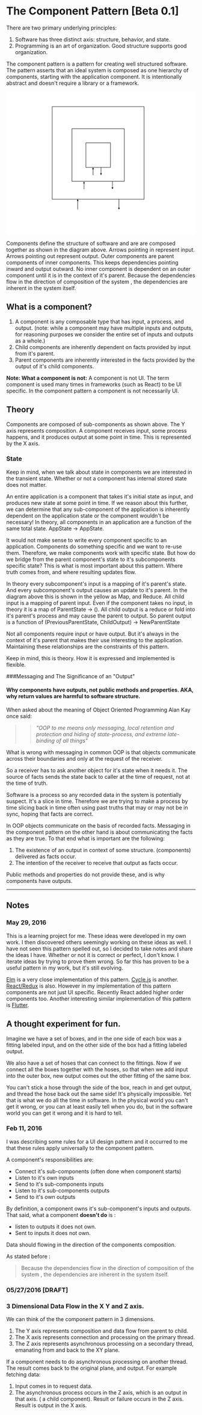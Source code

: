 # The Component Pattern [Beta 0.1]
 There are two primary underlying principles:

1. Software has three distinct axis: structure, behavior, and state.
2. Programming is an art of organization. Good structure supports good organization.

The component pattern is a pattern for creating well structured software. The pattern asserts that an ideal system is composed as one hierarchy of components, starting with the application component. It is intentionally abstract and doesn't require a library or a framework.

 



![](../resources/images/ComponentPattern.jpg)



 Components define the structure of software and are are composed together as shown in the diagram above. Arrows pointing in represent input. Arrows pointing out represent output. Outer components are parent components of inner components. This keeps dependencies pointing inward and output outward.  No inner component is dependent on an outer component until it is in the context of it's parent. Because the dependencies flow in the direction of composition of the system , the dependencies are inherent in the system itself.
 
## What is a component?
1. A component is any composable type  that has input, a process, and output. (note: while a component may have multiple inputs and outputs, for reasoning purposes we consider the entire set of inputs and outputs as a whole.)
2. Child components are inherently dependent on facts provided by input from it's parent.
3. Parent components are inherently interested in the facts provided by the output of it's child components.


 
 
**Note: What a component is not:** A component is not UI. The term component is used many times in frameworks (such as React) to be UI specific. In the component pattern a component is not necessarily UI. 

## Theory
Components are composed of sub-components as shown above. The Y axis represents composition. A component receives input, some process happens, and it produces output at some point in time. This is represented by the X axis.

### State

Keep in mind, when we talk about state in components we are interested in the transient state. Whether or not a component has internal stored state does not matter.

An entire application is a component that takes it's initial state as input, and produces new state at some point in time. If we reason about this further, we can determine that any sub-component of the application is inherently dependent on the application state or the component wouldn't be necessary! In theory, all components in an application are a function of the same total state. AppState -> AppState.

It would not make sense to write every component specific to an application. Components do something specific and we want to re-use them. Therefore, we make components work with  specific state. But how do we bridge from the parent component's state to it's subcomponents specific state? This is what is most important about this pattern. Where truth comes from, and where resulting updates flow.

In theory every subcomponent's input is a mapping of it's parent's state. And every subcomponent's output causes an update to it's parent. In the diagram above this is shown in the yellow as Map, and Reduce. All child input is a mapping of parent input. Even if the component takes no input, in theory it is a map of ParentState -> (). All child output is a reduce or fold into it's parent's process and may cause the parent to output. So parent output is a function of (PreviousParentState, ChildOutput) -> NewParentState

Not all components require input or have output. But it's always in the context of it's parent  that makes their use interesting to the application. Maintaining these relationships are the constraints of this pattern.

Keep in mind, this is theory. How it is expressed and implemented is flexible.

###Messaging and The Significance of an "Output"

#### Why components have outputs, not public methods and properties. AKA, why return values are harmful to software structure.

When asked about the meaning of Object Oriented Programming Alan Kay once said: 

>> *"OOP to me means only messaging, local retention and protection and
 hiding of state-process, and extreme late-binding of all things"*
 
What is wrong with messaging in common OOP is that objects communicate across their boundaries and only at the request of the receiver. 

So a receiver has to ask another object for it's state when it needs it. The source of facts sends the state back to caller at the time of request, not at the time of truth.

Software is a process so any recorded data in the system is potentially suspect. It's a slice in time. Therefore we are trying to make a process by time slicing back in time often using past truths that may or may not be in sync, hoping that facts are correct.

In OOP objects communicate on the basis of recorded facts. Messaging in the component pattern on the other hand is about communicating the facts as they are true. To that end what is important are the following:

1. The existence of an output in context of some structure. (components) delivered as facts occur.
2. The intention of the receiver to receive that output as facts occur.

Public methods and properties do not provide these, and is why components have outputs.

---

## Notes

### May 29, 2016
This is a learning project for me.  These ideas were developed in my own work.  I then discovered others seemingly working on these ideas as well.  I have not seen this pattern spelled out, so I decided to take notes and share the ideas I have. Whether or not it is correct or perfect, I don't know. I iterate ideas by trying to prove them wrong. So far this has proven to be a useful pattern in my work, but it's still evolving.

[Elm](http://elm-lang.org) is a very close implementation of this pattern. [Cycle.js](http://cycle.js.org) is another. [React/Redux](https://facebook.github.io/react/index.html) is also. However in my implementation of this pattern components are not just UI specific. Recently React added higher order components too. Another interesting similar implementation of this pattern is [Flutter](https://flutter.io). 


## A thought experiment for fun.
Imagine we have a set of boxes, and in the one side of each box was a fitting labeled input, and on the other side of the box had a fitting labeled output.

We also have a set of hoses that can connect to the fittings.  Now if we connect all the boxes together with the hoses, so that when we add input into the outer box, new output comes out the other fitting of the same box. 

You can't stick a hose through the side of the box, reach in and get output, and thread the hose back out the same side! It's physically impossible. Yet that is what we do all the time in software. In the physical world you can't get it wrong, or you can at least easily tell when you do, but in the software world you can get it wrong and it is hard to tell.


### Feb 11, 2016

I was describing some rules for a UI design pattern and it occurred to me that these rules apply universally to the component pattern.

A component's responsibilities are: 

- Connect it's sub-components (often done when component starts)
- Listen to it's own inputs
- Send to it's sub-components inputs
- Listen to it's sub-components outputs
- Send to it's own outputs


By definition, a component owns it's sub-component's inputs and outputs. That said, what a component **doesn't do** is :
- listen to outputs it does not own.
- Sent to inputs it does not own.


Data should flowing in the direction of the components composition.

As stated before : 
> Because the dependencies flow in the direction of composition of the system , the dependencies are inherent in the system itself.

### 05/27/2016 [DRAFT]
### 3 Dimensional Data Flow in the X Y and Z axis.
We can think of the the component pattern in 3 dimensions. 

1. The Y axis represents composition and data flow from parent to child.
2. The X axis represents connection and processing on the primary thread. 
3. The Z axis represents asynchronous processing on a secondary thread, emanating from and back to the XY plane.


If a component needs to do asynchronous processing on another thread. The result comes back to the original plane, and output. For example fetching data:

1. Input comes in to request data.
2. The asynchronous process occurs in the Z axis, which is an output in that axis. ( a child component). Result or failure occurs in the Z axis. Result is output in the X axis.
